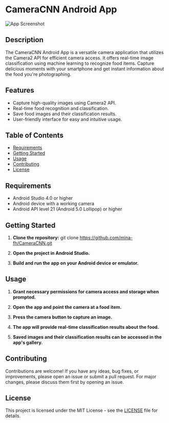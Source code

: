 # CameraCNN Android App

![App Screenshot](screenshot.png)

## Description

The CameraCNN Android App is a versatile camera application that utilizes the Camera2 API for efficient camera access. It offers real-time image classification using machine learning to recognize food items. Capture delicious moments with your smartphone and get instant information about the food you're photographing.

## Features

- Capture high-quality images using Camera2 API.
- Real-time food recognition and classification.
- Save food images and their classification results.
- User-friendly interface for easy and intuitive usage.

## Table of Contents

- [Requirements](#requirements)
- [Getting Started](#getting-started)
- [Usage](#usage)
- [Contributing](#contributing)
- [License](#license)

## Requirements

- Android Studio 4.0 or higher
- Android device with a working camera
- Android API level 21 (Android 5.0 Lollipop) or higher

## Getting Started

1. **Clone the repository:**
git clone https://github.com/mina-fh/CameraCNN.git

2. **Open the project in Android Studio.**

3. **Build and run the app on your Android device or emulator.**

## Usage

1. **Grant necessary permissions for camera access and storage when prompted.**

2. **Open the app and point the camera at a food item.**

3. **Press the camera button to capture an image.**

4. **The app will provide real-time classification results about the food.**

5. **Saved images and their classification results can be accessed in the app's gallery.**

## Contributing

Contributions are welcome! If you have any ideas, bug fixes, or improvements, please open an issue or submit a pull request. For major changes, please discuss them first by opening an issue.

## License

This project is licensed under the MIT License - see the [LICENSE](LICENSE) file for details.



